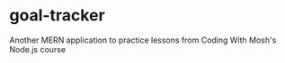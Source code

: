 # goal-tracker

Another MERN application to practice lessons from Coding With Mosh's Node.js course
